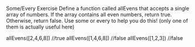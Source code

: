 Some/Every Exercise
Define a function called allEvens that accepts a single array of numbers.  If the array contains all even numbers, return true.  Otherwise, return false.  Use some or every to help you do this!  (only one of them is actually useful here)

allEvens([2,4,6,8]) //true
allEvens([1,4,6,8]) //false
allEvens([1,2,3]) //false
